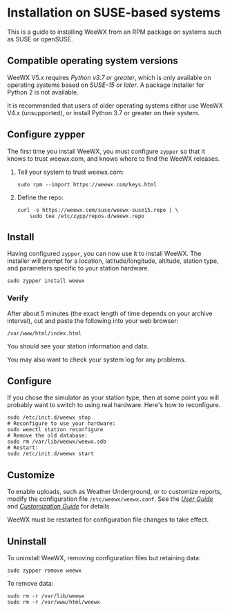 # Installation on SUSE-based systems 

This is a guide to installing WeeWX from an RPM package on systems such as SUSE or openSUSE.

## Compatible operating system versions

WeeWX V5.x requires *Python v3.7 or greater*, which is only available on operating systems based on *SUSE-15 or later*. A package installer for Python 2 is not available.

It is recommended that users of older operating systems either use WeeWX V4.x (unsupported), or install Python 3.7 or greater on their system.

## Configure zypper

The first time you install WeeWX, you must configure `zypper` so that it knows to trust weewx.com, and knows where to find the WeeWX releases.

1. Tell your system to trust weewx.com:

    ```shell
    sudo rpm --import https://weewx.com/keys.html
    ```

2. Define the repo:

    ```shell
    curl -s https://weewx.com/suse/weewx-suse15.repo | \
        sudo tee /etc/zypp/repos.d/weewx.repo
    ```

## Install

Having configured `zypper`, you can now use it to install WeeWX. The installer will prompt for a location, latitude/longitude, altitude, station type, and parameters specific to your station hardware.

```
sudo zypper install weewx
```

### Verify

After about 5 minutes (the exact length of time depends on your archive interval), cut and
paste the following into your web browser:

    /var/www/html/index.html

You should see your station information and data.

You may also want to check your system log for any problems.

## Configure

If you chose the simulator as your station type, then at some point you will
probably want to switch to using real hardware. Here's how to reconfigure.

```shell
sudo /etc/init.d/weewx stop
# Reconfigure to use your hardware:
sudo weectl station reconfigure
# Remove the old database:
sudo rm /var/lib/weewx/weewx.sdb
# Restart:
sudo /etc/init.d/weewx start
```

## Customize

To enable uploads, such as Weather Underground, or to customize reports, modify
the configuration file `/etc/weewx/weewx.conf`. See the [*User
Guide*](../../usersguide) and [*Customization Guide*](../../custom) for details.

WeeWX must be restarted for configuration file changes to take effect.

## Uninstall

To uninstall WeeWX, removing configuration files but retaining data:

```shell
sudo zypper remove weewx
```
To remove data:

```shell
sudo rm -r /var/lib/weewx
sudo rm -r /var/www/html/weewx
```
